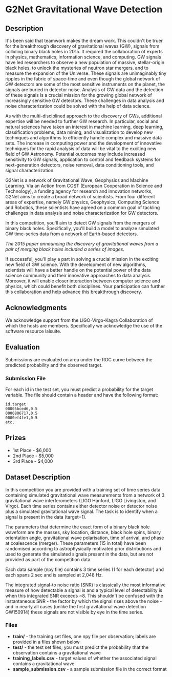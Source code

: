 # G2Net Gravitational Wave Detection

## Description

It's been said that teamwork makes the dream work. This couldn't be truer for the breakthrough discovery of gravitational waves (GW), signals from colliding binary black holes in 2015. It required the collaboration of experts in physics, mathematics, information science, and computing. GW signals have led researchers to observe a new population of massive, stellar-origin black holes, to unlock the mysteries of neutron star mergers, and to measure the expansion of the Universe. These signals are unimaginably tiny ripples in the fabric of space-time and even though the global network of GW detectors are some of the most sensitive instruments on the planet, the signals are buried in detector noise. Analysis of GW data and the detection of these signals is a crucial mission for the growing global network of increasingly sensitive GW detectors. These challenges in data analysis and noise characterization could be solved with the help of data science.

As with the multi-disciplined approach to the discovery of GWs, additional expertise will be needed to further GW research. In particular, social and natural sciences have taken an interest in machine learning, deep learning, classification problems, data mining, and visualization to develop new techniques and algorithms to efficiently handle complex and massive data sets. The increase in computing power and the development of innovative techniques for the rapid analysis of data will be vital to the exciting new field of GW Astronomy. Potential outcomes may include increased sensitivity to GW signals, application to control and feedback systems for next-generation detectors, noise removal, data conditioning tools, and signal characterization.

G2Net is a network of Gravitational Wave, Geophysics and Machine Learning. Via an Action from COST (European Cooperation in Science and Technology), a funding agency for research and innovation networks, G2Net aims to create a broad network of scientists. From four different areas of expertise, namely GW physics, Geophysics, Computing Science and Robotics, these scientists have agreed on a common goal of tackling challenges in data analysis and noise characterization for GW detectors.

In this competition, you'll aim to detect GW signals from the mergers of binary black holes. Specifically, you'll build a model to analyze simulated GW time-series data from a network of Earth-based detectors.

*The 2015 paper announcing the discovery of gravitational waves from a pair of merging black holes included a series of images.*

If successful, you'll play a part in solving a crucial mission in the exciting new field of GW science. With the development of new algorithms, scientists will have a better handle on the potential power of the data science community and their innovative approaches to data analysis. Moreover, it will enable closer interaction between computer science and physics, which could benefit both disciplines. Your participation can further this collaboration and help advance this breakthrough discovery.

## Acknowledgments

We acknowledge support from the LIGO-Virgo-Kagra Collaboration of which the hosts are members. Specifically we acknowledge the use of the software resource lalsuite.

## Evaluation

Submissions are evaluated on area under the ROC curve between the predicted probability and the observed target.

### Submission File

For each id in the test set, you must predict a probability for the target variable. The file should contain a header and have the following format:

```
id,target
00005bced6,0.5
0000806717,0.5
0000ef4fe1,0.5
etc.
```

## Prizes

- 1st Place - $6,000
- 2nd Place - $5,000
- 3rd Place - $4,000

## Dataset Description

In this competition you are provided with a training set of time series data containing simulated gravitational wave measurements from a network of 3 gravitational wave interferometers (LIGO Hanford, LIGO Livingston, and Virgo). Each time series contains either detector noise or detector noise plus a simulated gravitational wave signal. The task is to identify when a signal is present in the data (target=1).

The parameters that determine the exact form of a binary black hole waveform are the masses, sky location, distance, black hole spins, binary orientation angle, gravitational wave polarisation, time of arrival, and phase at coalescence (merger). These parameters (15 in total) have been randomised according to astrophysically motivated prior distributions and used to generate the simulated signals present in the data, but are not provided as part of the competition data.

Each data sample (npy file) contains 3 time series (1 for each detector) and each spans 2 sec and is sampled at 2,048 Hz.

The integrated signal-to noise ratio (SNR) is classically the most informative measure of how detectable a signal is and a typical level of detectability is when this integrated SNR exceeds ~8. This shouldn't be confused with the instantaneous SNR - the factor by which the signal rises above the noise - and in nearly all cases (unlike the first gravitational wave detection GW150914) these signals are not visible by eye in the time series.

### Files

- **train/** - the training set files, one npy file per observation; labels are provided in a files shown below
- **test/** - the test set files; you must predict the probability that the observation contains a gravitational wave
- **training_labels.csv** - target values of whether the associated signal contains a gravitational wave
- **sample_submission.csv** - a sample submission file in the correct format
